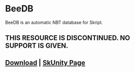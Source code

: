 # BeeDB
BeeDB is an automatic NBT database for Skript.

## THIS RESOURCE IS DISCONTINUED. NO SUPPORT IS GIVEN.

## [Download](https://chris1111.github.io/DownGit/#/home?url=https://github.com/erenkarakal/SkriptHarbor/blob/main/resources/BeeDB/beedb.sk) | [SkUnity Page](https://forums.skunity.com/resources/beedb.1527/)